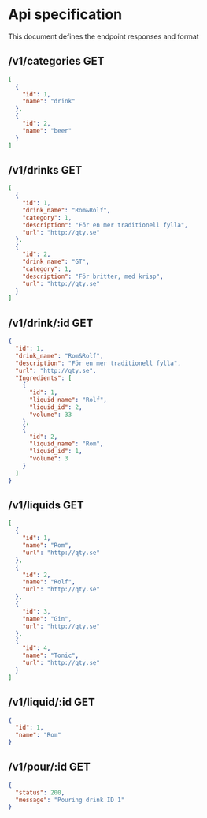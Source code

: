 # Api specification

This document defines the endpoint responses and format

## /v1/categories GET

```json
[
  {
    "id": 1,
    "name": "drink"
  },
  {
    "id": 2,
    "name": "beer"
  }
]
```

## /v1/drinks GET

```json
[
  {
    "id": 1,
    "drink_name": "Rom&Rolf",
    "category": 1,
    "description": "För en mer traditionell fylla",
    "url": "http://qty.se"
  },
  {
    "id": 2,
    "drink_name": "GT",
    "category": 1,
    "description": "För britter, med krisp",
    "url": "http://qty.se"
  }
]
```

## /v1/drink/:id GET

```json
{
  "id": 1,
  "drink_name": "Rom&Rolf",
  "description": "För en mer traditionell fylla",
  "url": "http://qty.se",
  "Ingredients": [
    {
      "id": 1,
      "liquid_name": "Rolf",
      "liquid_id": 2,
      "volume": 33
    },
    {
      "id": 2,
      "liquid_name": "Rom",
      "liquid_id": 1,
      "volume": 3
    }
  ]
}
```

## /v1/liquids GET

```json
[
  {
    "id": 1,
    "name": "Rom",
    "url": "http://qty.se"
  },
  {
    "id": 2,
    "name": "Rolf",
    "url": "http://qty.se"
  },
  {
    "id": 3,
    "name": "Gin",
    "url": "http://qty.se"
  },
  {
    "id": 4,
    "name": "Tonic",
    "url": "http://qty.se"
  }
]
```

## /v1/liquid/:id GET

```json
{
  "id": 1,
  "name": "Rom"
}
```

## /v1/pour/:id GET

```json
{
  "status": 200,
  "message": "Pouring drink ID 1"
}
```